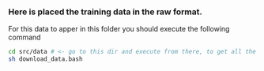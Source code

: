 ### Here is placed the training data in the raw format. 

For this data to apper in this folder you should execute the following command
```bash
cd src/data # <- go to this dir and execute from there, to get all the storing paths correct
sh download_data.bash
```